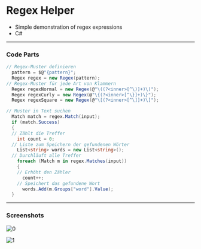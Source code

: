# Regex Helper

- Simple demonstration of regex expressions  
- C#  

---
### Code Parts

```cs
// Regex-Muster definieren
  pattern = $@"{pattern}";
  Regex regex = new Regex(pattern);
// Regex-Muster für jede Art von Klammern
  Regex regexNormal = new Regex(@"\((?<inner>[^\)]+)\)");
  Regex regexCurly = new Regex(@"\{(?<inner>[^\}]+)\}");
  Regex regexSquare = new Regex(@"\[(?<inner>[^\]]+)\]");

// Muster in Text suchen
  Match match = regex.Match(input);
  if (match.Success)
  {
  // Zählt die Treffer
    int count = 0;
  // Liste zum Speichern der gefundenen Wörter
    List<string> words = new List<string>();
  // Durchläuft alle Treffer
    foreach (Match m in regex.Matches(input))
    {
    // Erhöht den Zähler
      count++;
    // Speichert das gefundene Wort
      words.Add(m.Groups["word"].Value);
  }
```
---  
### Screenshots  
<!--screenshot-->
![0](https://github.com/IxI-Enki/ginf_projects/assets/138018029/d4e5c5e1-b039-41f2-87d4-73e342541714)  

![1](https://github.com/IxI-Enki/ginf_projects/assets/138018029/e82defea-6e4f-4e16-a617-ef95ac3f5294)  


